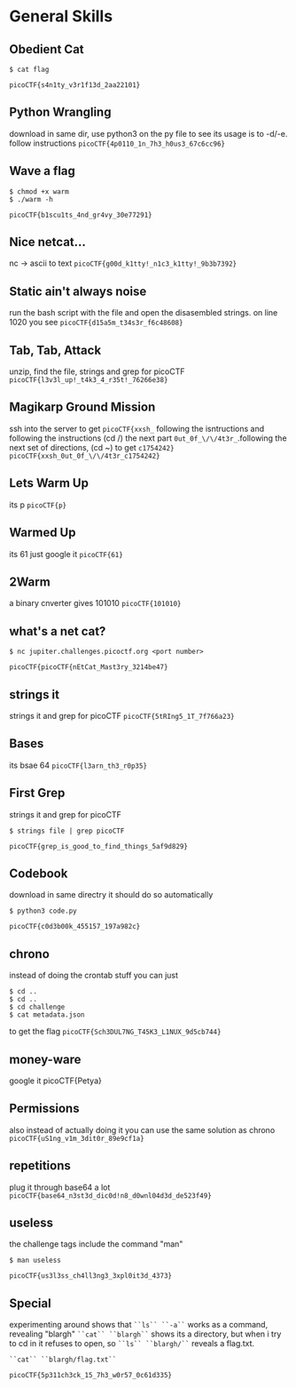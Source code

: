 # General Skills
## Obedient Cat
```
$ cat flag
```
`picoCTF{s4n1ty_v3r1f13d_2aa22101}`
## Python Wrangling
download in same dir, use python3 on the py file to see its usage is to -d/-e. follow instructions
`picoCTF{4p0110_1n_7h3_h0us3_67c6cc96}`
## Wave a flag
```
$ chmod +x warm
$ ./warm -h
```
`picoCTF{b1scu1ts_4nd_gr4vy_30e77291}`
## Nice netcat...
nc -> ascii to text
`picoCTF{g00d_k1tty!_n1c3_k1tty!_9b3b7392}`
## Static ain't always noise
run the bash script with the file and open the disasembled strings. on line 1020 you see
`picoCTF{d15a5m_t34s3r_f6c48608}`
## Tab, Tab, Attack
unzip, find the file, strings and grep for picoCTF
`picoCTF{l3v3l_up!_t4k3_4_r35t!_76266e38}`
## Magikarp Ground Mission
ssh into the server to get `picoCTF{xxsh_` following the isntructions and following the instructions (cd /) the next part `0ut_0f_\/\/4t3r_`.following the next set of directions, (cd ~) to get `c1754242}`
`picoCTF{xxsh_0ut_0f_\/\/4t3r_c1754242}`
## Lets Warm Up
its p
`picoCTF{p}`
## Warmed Up
its 61 just google it
`picoCTF{61}`
## 2Warm
a binary cnverter gives 101010
`picoCTF{101010}`
## what's a net cat?
```
$ nc jupiter.challenges.picoctf.org <port number>
```
`picoCTF{picoCTF{nEtCat_Mast3ry_3214be47}`
## strings it
strings it and grep for picoCTF
`picoCTF{5tRIng5_1T_7f766a23} `
## Bases
its bsae 64
`picoCTF{l3arn_th3_r0p35}`
## First Grep
strings it and grep for picoCTF
```
$ strings file | grep picoCTF
```
`picoCTF{grep_is_good_to_find_things_5af9d829}`
## Codebook
download in same directry it should do so automatically
```
$ python3 code.py
```
`picoCTF{c0d3b00k_455157_197a982c}`
## chrono 
instead of doing the crontab stuff you can just 
```
$ cd ..
$ cd ..
$ cd challenge
$ cat metadata.json
```
to get the flag
`picoCTF{Sch3DUL7NG_T45K3_L1NUX_9d5cb744}`
## money-ware
google it
picoCTF{Petya}
## Permissions 
also instead of actually doing it you can use the same solution as chrono
`picoCTF{uS1ng_v1m_3dit0r_89e9cf1a}`
## repetitions
plug it through base64 a lot
`picoCTF{base64_n3st3d_dic0d!n8_d0wnl04d3d_de523f49}`
## useless
the challenge tags include the command "man"
```
$ man useless
```
`picoCTF{us3l3ss_ch4ll3ng3_3xpl0it3d_4373}`
## Special
experimenting around shows that 
` ``ls`` ``-a`` ` works as a command, revealing "blargh"
` ``cat`` ``blargh`` ` shows its a directory, but when i try to cd in it refuses to open, so ` ``ls`` ``blargh/`` ` reveals a flag.txt.
```
``cat`` ``blargh/flag.txt``
```
`picoCTF{5p311ch3ck_15_7h3_w0r57_0c61d335}`
